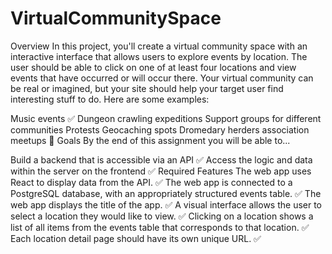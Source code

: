 # VirtualCommunitySpace

Overview
In this project, you'll create a virtual community space with an interactive interface that allows users to explore events by location. The user should be able to click on one of at least four locations and view events that have occurred or will occur there. Your virtual community can be real or imagined, but your site should help your target user find interesting stuff to do. Here are some examples:

Music events ✅
Dungeon crawling expeditions
Support groups for different communities
Protests
Geocaching spots
Dromedary herders association meetups
🎯 Goals
By the end of this assignment you will be able to...

Build a backend that is accessible via an API ✅
Access the logic and data within the server on the frontend ✅
Required Features
The web app uses React to display data from the API. ✅
The web app is connected to a PostgreSQL database, with an appropriately structured events table. ✅
The web app displays the title of the app. ✅
A visual interface allows the user to select a location they would like to view. ✅
Clicking on a location shows a list of all items from the events table that corresponds to that location. ✅
Each location detail page should have its own unique URL. ✅
